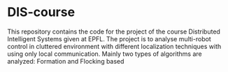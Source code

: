 # DIS-course
This repository contains the code for the project of the course Distributed Intelligent Systems given at EPFL. The project is to analyse multi-robot control in cluttered environment with different localization techniques with using only local communication. Mainly two types of algorithms are analyzed: Formation and Flocking based
